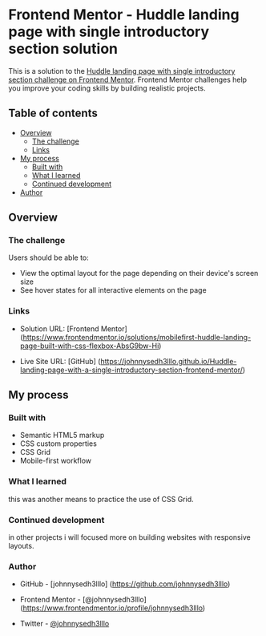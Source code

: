 # Frontend Mentor - Huddle landing page with single introductory section solution

This is a solution to the [Huddle landing page with single introductory section challenge on Frontend Mentor](https://www.frontendmentor.io/challenges/huddle-landing-page-with-a-single-introductory-section-B_2Wvxgi0). Frontend Mentor challenges help you improve your coding skills by building realistic projects. 

## Table of contents

- [Overview](#overview)
  - [The challenge](#the-challenge)
  - [Links](#links)
- [My process](#my-process)
  - [Built with](#built-with)
  - [What I learned](#what-i-learned)
  - [Continued development](#continued-development)
- [Author](#author)

## Overview

### The challenge

Users should be able to:

- View the optimal layout for the page depending on their device's screen size
- See hover states for all interactive elements on the page

### Links

- Solution URL: [Frontend Mentor]
(https://www.frontendmentor.io/solutions/mobilefirst-huddle-landing-page-built-with-css-flexbox-AbsG9bw-Hi)

- Live Site URL: [GitHub]
(https://johnnysedh3lllo.github.io/Huddle-landing-page-with-a-single-introductory-section-frontend-mentor/)


## My process

### Built with

- Semantic HTML5 markup
- CSS custom properties
- CSS Grid
- Mobile-first workflow

### What I learned
this was another means to practice the use of CSS Grid.


### Continued development
in other projects i will focused more on building websites with responsive layouts.

### Author
- GitHub - [johnnysedh3lllo] (https://github.com/johnnysedh3lllo)

- Frontend Mentor - [@johnnysedh3lllo] (https://www.frontendmentor.io/profile/johnnysedh3lllo)

- Twitter - [@johnnysedh3lllo](https://www.twitter.com/johnnysedh3lllo)
